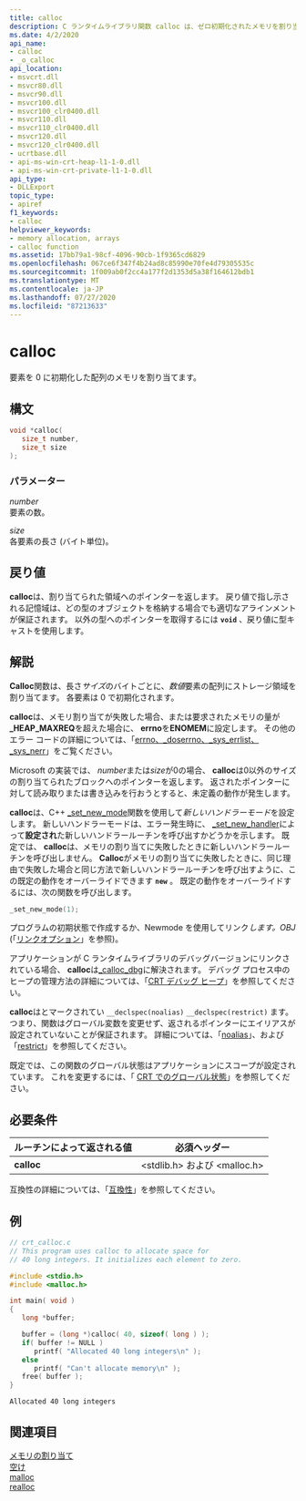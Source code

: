 ```yaml
---
title: calloc
description: C ランタイムライブラリ関数 calloc は、ゼロ初期化されたメモリを割り当てます。
ms.date: 4/2/2020
api_name:
- calloc
- _o_calloc
api_location:
- msvcrt.dll
- msvcr80.dll
- msvcr90.dll
- msvcr100.dll
- msvcr100_clr0400.dll
- msvcr110.dll
- msvcr110_clr0400.dll
- msvcr120.dll
- msvcr120_clr0400.dll
- ucrtbase.dll
- api-ms-win-crt-heap-l1-1-0.dll
- api-ms-win-crt-private-l1-1-0.dll
api_type:
- DLLExport
topic_type:
- apiref
f1_keywords:
- calloc
helpviewer_keywords:
- memory allocation, arrays
- calloc function
ms.assetid: 17bb79a1-98cf-4096-90cb-1f9365cd6829
ms.openlocfilehash: 067ce6f347f4b24ad8c85990e70fe4d79305535c
ms.sourcegitcommit: 1f009ab0f2cc4a177f2d1353d5a38f164612bdb1
ms.translationtype: MT
ms.contentlocale: ja-JP
ms.lasthandoff: 07/27/2020
ms.locfileid: "87213633"
---
```

# <a name="calloc"></a>calloc

要素を 0 に初期化した配列のメモリを割り当てます。

## <a name="syntax"></a>構文

```C
void *calloc(
   size_t number,
   size_t size
);
```

### <a name="parameters"></a>パラメーター

*number*<br/>
要素の数。

*size*<br/>
各要素の長さ (バイト単位)。

## <a name="return-value"></a>戻り値

**calloc**は、割り当てられた領域へのポインターを返します。 戻り値で指し示される記憶域は、どの型のオブジェクトを格納する場合でも適切なアラインメントが保証されます。 以外の型へのポインターを取得するには **`void`** 、戻り値に型キャストを使用します。

## <a name="remarks"></a>解説

**Calloc**関数は、長さ*サイズ*のバイトごとに、*数値*要素の配列にストレージ領域を割り当てます。 各要素は 0 で初期化されます。

**calloc**は、メモリ割り当てが失敗した場合、または要求されたメモリの量が **_HEAP_MAXREQ**を超えた場合に、 **errno**を**ENOMEM**に設定します。 その他のエラー コードの詳細については、「[errno、_doserrno、_sys_errlist、_sys_nerr](../../c-runtime-library/errno-doserrno-sys-errlist-and-sys-nerr.md)」をご覧ください。

Microsoft の実装では、 *number*または*size*が0の場合、 **calloc**は0以外のサイズの割り当てられたブロックへのポインターを返します。 返されたポインターに対して読み取りまたは書き込みを行おうとすると、未定義の動作が発生します。

**calloc**は、C++ [_set_new_mode](set-new-mode.md)関数を使用して*新しいハンドラーモード*を設定します。 新しいハンドラーモードは、エラー発生時に、 [_set_new_handler](set-new-handler.md)によって**設定され**た新しいハンドラールーチンを呼び出すかどうかを示します。 既定では、 **calloc**は、メモリの割り当てに失敗したときに新しいハンドラールーチンを呼び出しません。 **Calloc**がメモリの割り当てに失敗したときに、同じ理由で失敗した場合と同じ方法で新しいハンドラールーチンを呼び出すように、この既定の動作をオーバーライドできます **`new`** 。 既定の動作をオーバーライドするには、次の関数を呼び出します。

```C
_set_new_mode(1);
```

プログラムの初期状態で作成するか、Newmode を使用してリンク*します。OBJ* (「[リンクオプション](../../c-runtime-library/link-options.md)」を参照)。

アプリケーションが C ランタイムライブラリのデバッグバージョンにリンクされている場合、 **calloc**は[_calloc_dbg](calloc-dbg.md)に解決されます。 デバッグ プロセス中のヒープの管理方法の詳細については、「[CRT デバッグ ヒープ](/visualstudio/debugger/crt-debug-heap-details)」を参照してください。

**calloc**はとマークされてい `__declspec(noalias)` `__declspec(restrict)` ます。つまり、関数はグローバル変数を変更せず、返されるポインターにエイリアスが設定されていないことが保証されます。 詳細については、「[noalias](../../cpp/noalias.md)」、および「[restrict](../../cpp/restrict.md)」を参照してください。

既定では、この関数のグローバル状態はアプリケーションにスコープが設定されています。 これを変更するには、「 [CRT でのグローバル状態](../global-state.md)」を参照してください。

## <a name="requirements"></a>必要条件

|ルーチンによって返される値|必須ヘッダー|
|-------------|---------------------|
|**calloc**|\<stdlib.h> および \<malloc.h>|

互換性の詳細については、「[互換性](../../c-runtime-library/compatibility.md)」を参照してください。

## <a name="example"></a>例

```C
// crt_calloc.c
// This program uses calloc to allocate space for
// 40 long integers. It initializes each element to zero.

#include <stdio.h>
#include <malloc.h>

int main( void )
{
   long *buffer;

   buffer = (long *)calloc( 40, sizeof( long ) );
   if( buffer != NULL )
      printf( "Allocated 40 long integers\n" );
   else
      printf( "Can't allocate memory\n" );
   free( buffer );
}
```

```Output
Allocated 40 long integers
```

## <a name="see-also"></a>関連項目

[メモリの割り当て](../../c-runtime-library/memory-allocation.md)<br/>
[空け](free.md)<br/>
[malloc](malloc.md)<br/>
[realloc](realloc.md)<br/>
